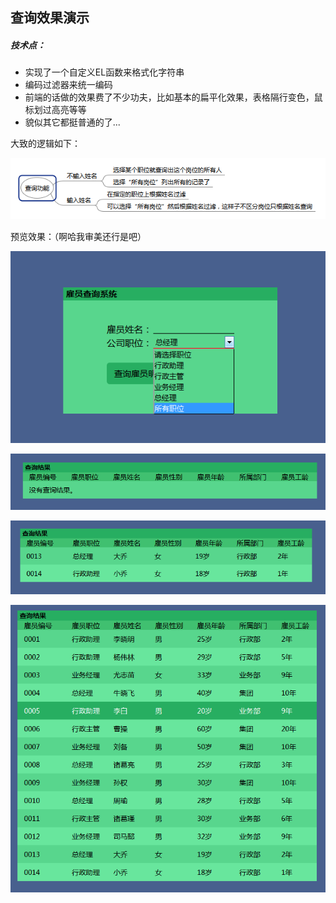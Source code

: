 ## 查询效果演示







##### 技术点：
- 实现了一个自定义EL函数来格式化字符串
- 编码过滤器来统一编码
- 前端的话做的效果费了不少功夫，比如基本的扁平化效果，表格隔行变色，鼠标划过高亮等等
- 貌似其它都挺普通的了...

大致的逻辑如下：


![](https://raw.githubusercontent.com/BenDanChen/--demo/master/%E7%9B%B8%E5%85%B3%E8%B5%84%E6%BA%90/%E4%B8%9A%E5%8A%A1%E9%80%BB%E8%BE%91.png)


预览效果：（啊哈我审美还行是吧）

![](https://raw.githubusercontent.com/BenDanChen/--demo/master/%E7%9B%B8%E5%85%B3%E8%B5%84%E6%BA%90/%E9%A2%84%E8%A7%88_001.png)

![](https://raw.githubusercontent.com/BenDanChen/--demo/master/%E7%9B%B8%E5%85%B3%E8%B5%84%E6%BA%90/%E9%A2%84%E8%A7%88_002.png)

![](https://raw.githubusercontent.com/BenDanChen/--demo/master/%E7%9B%B8%E5%85%B3%E8%B5%84%E6%BA%90/%E9%A2%84%E8%A7%88_003.png)


![](https://raw.githubusercontent.com/BenDanChen/--demo/master/%E7%9B%B8%E5%85%B3%E8%B5%84%E6%BA%90/%E9%A2%84%E8%A7%88_004.png)